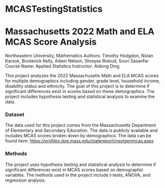 # MCASTestingStatistics

**<h1>Massachusetts 2022 Math and ELA MCAS Score Analysis</h1>**
Northeastern University, Mathematics
Authors: Timothy Hodgdon, Nolan Karsok, Broderick Kelly, Adam Nelson, Shreyas Risbud, Souri Sasanfar
Course Name: Applied Statistics
Instructor: Aidong Ding

This project analyzes the 2022 Massachusetts Math and ELA MCAS scores for multiple demographics including gender, grade level, household income, disability status and ethnicity. The goal of this project is to determine if significant differences exist in scores based on these demographics. The project includes hypothesis testing and statistical analysis to examine the data.

**<h3>Dataset</h3>**
The data used for this project comes from the Massachusetts Department of Elementary and Secondary Education. The data is publicly available and includes MCAS scores broken down by demographics. The data can be found here: https://profiles.doe.mass.edu/statereport/nextgenmcas.aspx

**<h3>Methods</h3>**
The project uses hypothesis testing and statistical analysis to determine if significant differences exist in MCAS scores based on demographic variables. The methods used in the project include t-tests, ANOVA, and regression analysis.
